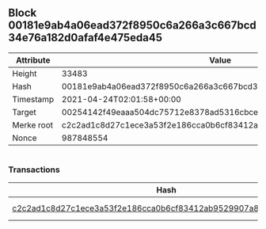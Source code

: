 ## Block 00181e9ab4a06ead372f8950c6a266a3c667bcd34e76a182d0afaf4e475eda45

Attribute | Value
--- | ---
Height | 33483
Hash | 00181e9ab4a06ead372f8950c6a266a3c667bcd34e76a182d0afaf4e475eda45
Timestamp | 2021-04-24T02:01:58+00:00
Target | 00254142f49eaaa504dc75712e8378ad5316cbcead634704b3734b6271167cc4
Merke root | c2c2ad1c8d27c1ece3a53f2e186cca0b6cf83412ab9529907a8ef96a8e7e49c9
Nonce | 987848554

```

```

### Transactions

Hash | Amount
--- | ---
[c2c2ad1c8d27c1ece3a53f2e186cca0b6cf83412ab9529907a8ef96a8e7e49c9](c2c2ad1c8d27c1ece3a53f2e186cca0b6cf83412ab9529907a8ef96a8e7e49c9.md) | 10.00000000 SKEPTI 
